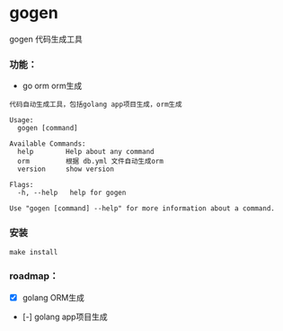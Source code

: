 # gogen

gogen  代码生成工具


### 功能：

- go orm  orm生成

```
代码自动生成工具，包括golang app项目生成，orm生成

Usage:
  gogen [command]

Available Commands:
  help        Help about any command
  orm         根据 db.yml 文件自动生成orm
  version     show version

Flags:
  -h, --help   help for gogen

Use "gogen [command] --help" for more information about a command.
```

### 安装

`make install`


### roadmap：

- [x] golang ORM生成
- [-] golang app项目生成
